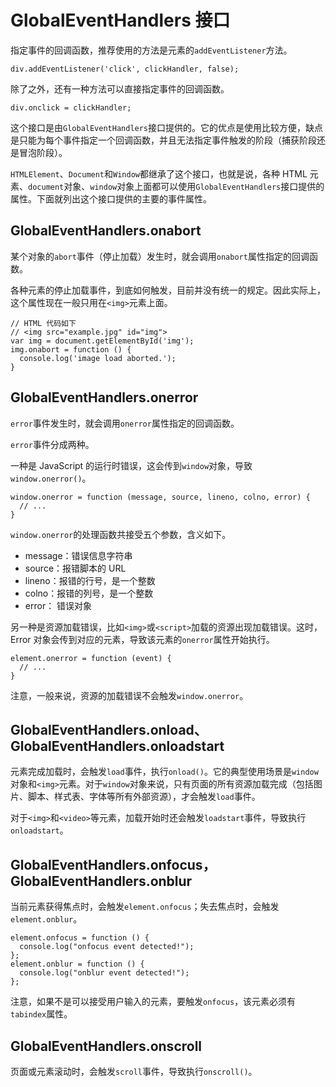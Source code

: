# GlobalEventHandlers 接口

指定事件的回调函数，推荐使用的方法是元素的`addEventListener`方法。

```
div.addEventListener('click', clickHandler, false);
```

除了之外，还有一种方法可以直接指定事件的回调函数。

```
div.onclick = clickHandler;
```

这个接口是由`GlobalEventHandlers`接口提供的。它的优点是使用比较方便，缺点是只能为每个事件指定一个回调函数，并且无法指定事件触发的阶段（捕获阶段还是冒泡阶段）。

`HTMLElement`、`Document`和`Window`都继承了这个接口，也就是说，各种 HTML 元素、`document`对象、`window`对象上面都可以使用`GlobalEventHandlers`接口提供的属性。下面就列出这个接口提供的主要的事件属性。

## GlobalEventHandlers.onabort

某个对象的`abort`事件（停止加载）发生时，就会调用`onabort`属性指定的回调函数。

各种元素的停止加载事件，到底如何触发，目前并没有统一的规定。因此实际上，这个属性现在一般只用在`<img>`元素上面。

```
// HTML 代码如下
// <img src="example.jpg" id="img">
var img = document.getElementById('img');
img.onabort = function () {
  console.log('image load aborted.');
}
```

## GlobalEventHandlers.onerror

`error`事件发生时，就会调用`onerror`属性指定的回调函数。

`error`事件分成两种。

一种是 JavaScript 的运行时错误，这会传到`window`对象，导致`window.onerror()`。

```
window.onerror = function (message, source, lineno, colno, error) {
  // ...
}
```

`window.onerror`的处理函数共接受五个参数，含义如下。

- message：错误信息字符串
- source：报错脚本的 URL
- lineno：报错的行号，是一个整数
- colno：报错的列号，是一个整数
- error： 错误对象

另一种是资源加载错误，比如`<img>`或`<script>`加载的资源出现加载错误。这时，Error 对象会传到对应的元素，导致该元素的`onerror`属性开始执行。

```
element.onerror = function (event) {
  // ...
}
```

注意，一般来说，资源的加载错误不会触发`window.onerror`。

## GlobalEventHandlers.onload、GlobalEventHandlers.onloadstart

元素完成加载时，会触发`load`事件，执行`onload()`。它的典型使用场景是`window`对象和`<img>`元素。对于`window`对象来说，只有页面的所有资源加载完成（包括图片、脚本、样式表、字体等所有外部资源），才会触发`load`事件。

对于`<img>`和`<video>`等元素，加载开始时还会触发`loadstart`事件，导致执行`onloadstart`。

## GlobalEventHandlers.onfocus，GlobalEventHandlers.onblur

当前元素获得焦点时，会触发`element.onfocus`；失去焦点时，会触发`element.onblur`。

```
element.onfocus = function () {
  console.log("onfocus event detected!");
};
element.onblur = function () {
  console.log("onblur event detected!");
};
```

注意，如果不是可以接受用户输入的元素，要触发`onfocus`，该元素必须有`tabindex`属性。

## GlobalEventHandlers.onscroll

页面或元素滚动时，会触发`scroll`事件，导致执行`onscroll()`。